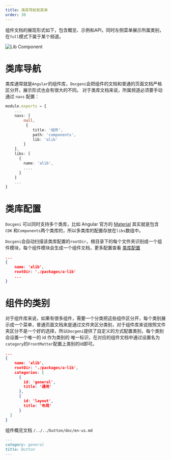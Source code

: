 ```yaml
---
title: 类库导航和菜单
order: 30
---
```


组件文档的展现形式如下，包含概览、示例和API，同时左侧菜单展示所属类别，在`full`模式下属于某个频道。

![Lib Component](https://cdn.pingcode.com/open-sources/docgeni/lib-component.png)

# 类库导航
类库通常就是`Angular`的组件库，`Docgeni`会把组件的文档和普通的页面文档严格区分开，展示形式也会有很大的不同。
对于类库文档来说，所属频道必须要手动通过 `navs` 配置：

```ts
module.exports = {
    ...
    navs: [
        null,
         {
            title: '组件',
            path: 'components',
            lib: 'alib'
        }
    ],
    libs: [ 
      {
        name: 'alib',
        ....
      } 
    ]
    ...
}
```

# 类库配置
`Docgeni` 可以同时支持多个类库，比如 Angular 官方的 [Material](https://material.angular.io/) 其实就是包含 `CDK` 和`Components`两个类库的，所以多类库的配置存放在`libs`数组中。

`Docgeni`会自动扫描该类库配置的`rootDir`，根目录下的每个文件夹识别成一个组件模块，每个组件模块会生成一个组件文档，更多配置查看 [类库配置](http://docgeni.org/configuration/lib)

```json
...
{
    name: 'alib',
    rootDir: './packages/a-lib'
    ...
}
```

# 组件的类别
对于组件库来说，如果有很多组件，需要一个分类把这些组件区分开，每个类别展示成一个菜单，普通页面文档来是通过文件夹区分类别，对于组件库来说按照文件夹区分不是一个好的选择，所以`Docgeni`提供了自定义的方式配置类别，每个类别会设置一个唯一的 id 作为类别的 唯一标识，在对应的组件文档中通过设置名为`category`的`FrontMatter`配置上类别的id即可。

```json
...
{
    name: 'alib',
    rootDir: './packages/a-lib',
    categories: [
      {
        id: 'general',
        title: '通用'
      },
      {
        id: 'layout',
        title: '布局'
      }
  ]
}
```

组件概览文档 `/../../button/doc/en-us.md`
```md
---
category: general
title: Button
---
```
